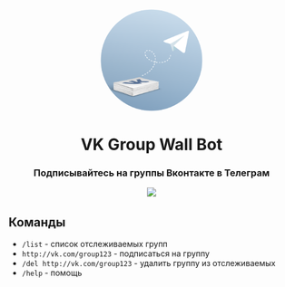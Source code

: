 <div align="center">
  <a href="https://t.me/VKGroupWallBot">
    <img
      width="180"
      height="180"
      src="assets/userpic-rounded.png"
      style="border-radius: 50%"
    />
  </a>
  <br />
  <h1>VK Group Wall Bot</h1>
  <h3>Подписывайтесь на группы Вконтакте в Телеграм</h3>
  <img src="https://github.com/lynxtaa/vk-group-tracking-bot/workflows/CI/CD/badge.svg" />
</div>

## Команды

- `/list` - список отслеживаемых групп
- `http://vk.com/group123` - подписаться на группу
- `/del http://vk.com/group123` - удалить группу из отслеживаемых
- `/help` - помощь
